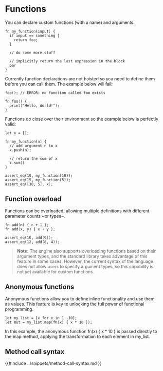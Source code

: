 # Functions

You can declare custom functions (with a name) and arguments.

```ndc
fn my_function(input) {
  if input == something {
    return foo;
  }

  // do some more stuff

  // implicitly return the last expression in the block
  bar
}
```

Currently function declarations are not hoisted so you need to define them before you can call them. The example below will fail:

```ndc
foo(); // ERROR: no function called foo exists

fn foo() {
  print("Hello, World!");
}
```

Functions do close over their environment so the example below is perfectly valid:

```ndc
let x = [];

fn my_function(n) {
  // add argument n to x
  x.push(n);

  // return the sum of x
  x.sum()
}

assert_eq(10, my_function(10));
assert_eq(15, my_function(5));
assert_eq([10, 5], x);
```
## Function overload

Functions can be overloaded, allowing multiple definitions with different parameter counts ~or types~.

```ndc
fn add(n) { n + 1 };
fn add(x, y) { x + y };

assert_eq(10, add(9));
assert_eq(12, add(8, 4));
```

> **Note:** The engine also supports overloading functions based on their argument types, and the standard
> library takes advantage of this feature in some cases. However, the current syntax of the language does
> not allow users to specify argument types, so this capability is not yet available for custom functions.

## Anonymous functions

Anonymous functions allow you to define inline functionality and use them as values. This feature is key to unlocking
the full power of functional programming.

```ndc
let my_list = [x for x in 1..10];
let out = my_list.map(fn(x) { x * 10 });
```

In this example, the anonymous function fn(x) { x * 10 } is passed directly to the map method, applying the
transformation to each element in my_list.

## Method call syntax

{{#include ../snippets/method-call-syntax.md }}
